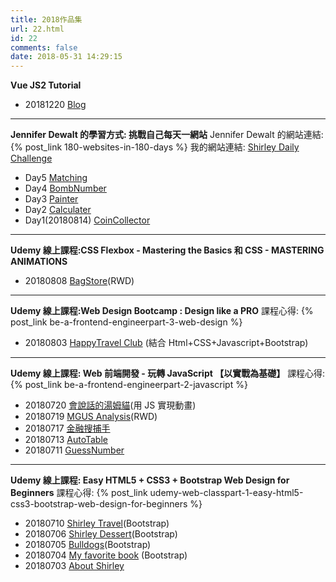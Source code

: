 ```yaml
---
title: 2018作品集
url: 22.html
id: 22
comments: false
date: 2018-05-31 14:29:15
---
```


**Vue JS2 Tutorial**

- 20181220 [Blog](https://github.com/HsinShan/Portfolio/tree/master/blog)

---

**Jennifer Dewalt 的學習方式: 挑戰自己每天一網站**
Jennifer Dewalt 的網站連結: {% post_link 180-websites-in-180-days %}
我的網站連結: [Shirley Daily Challenge](https://hsinshan.github.io/DailyChallenge/)

- Day5 [Matching](https://hsinshan.github.io/DailyChallenge/matching.html)
- Day4 [BombNumber](https://hsinshan.github.io/DailyChallenge/bombnumber.html)
- Day3 [Painter](https://hsinshan.github.io/DailyChallenge/painter.html)
- Day2 [Calculater](https://hsinshan.github.io/DailyChallenge/calculator.html)
- Day1(20180814) [CoinCollector](https://hsinshan.github.io/DailyChallenge/CoinCollector.html)

---

**Udemy 線上課程:CSS Flexbox - Mastering the Basics 和 CSS - MASTERING ANIMATIONS**

- 20180808 [BagStore](http://htmlpreview.github.io/?https://github.com/HsinShan/04CSS-Animation-Flexbox/blob/master/BagStore.html)(RWD)

---

**Udemy 線上課程:Web Design Bootcamp : Design like a PRO**
課程心得: {% post_link be-a-frontend-engineerpart-3-web-design %}

- 20180803 [HappyTravel Club](http://htmlpreview.github.io/?https://github.com/HsinShan/03DesignBootcamp/blob/master/travelclub.html) (結合 Html+CSS+Javascript+Bootstrap)

---

**Udemy 線上課程: Web 前端開發 - 玩轉 JavaScript 【以實戰為基礎】**
課程心得: {% post_link be-a-frontend-engineerpart-2-javascript %}

- 20180720 [會說話的湯姆貓](https://growingcrab.wordpress.com/2018/07/20/20180720-%e6%9c%83%e8%aa%aa%e8%a9%b1%e7%9a%84%e6%b9%af%e5%a7%86%e8%b2%93%e5%af%a6%e4%bd%9c/)(用 JS 實現動畫)
- 20180719 [MGUS Analysis](http://htmlpreview.github.io/?https://github.com/HsinShan/02Javascript/blob/master/MGUSanalysis.html)(RWD)
- 20180717 [金融搜捕手](http://htmlpreview.github.io/?https://github.com/HsinShan/02Javascript/blob/master/financialnews.html)
- 20180713 [AutoTable](http://htmlpreview.github.io/?https://github.com/HsinShan/02Javascript/blob/master/autoTable.html)
- 20180711 [GuessNumber](http://htmlpreview.github.io/?https://github.com/HsinShan/02Javascript/blob/master/guessNumber.html)

---

**Udemy 線上課程: Easy HTML5 + CSS3 + Bootstrap Web Design for Beginners**
課程心得: {% post_link udemy-web-classpart-1-easy-html5-css3-bootstrap-web-design-for-beginners %}

- 20180710 [Shirley Travel](http://htmlpreview.github.io/?https://github.com/HsinShan/01-HTML5-CSS3-Bootstrap/blob/master/travelindex.html)(Bootstrap)
- 20180706 [Shirley Dessert](http://htmlpreview.github.io/?https://github.com/HsinShan/01-HTML5-CSS3-Bootstrap/blob/master/Shirley's%20Dessert.html)(Bootstrap)
- 20180705 [Bulldogs](http://htmlpreview.github.io/?https://github.com/HsinShan/01-HTML5-CSS3-Bootstrap/blob/master/Bulldogs.html)(Bootstrap)
- 20180704 [My favorite book](http://htmlpreview.github.io/?https://github.com/HsinShan/01-HTML5-CSS3-Bootstrap/blob/master/My%20favorate%20book.html) (Bootstrap)
- 20180703 [About Shirley](http://htmlpreview.github.io/?https://github.com/HsinShan/01-HTML5-CSS3-Bootstrap/blob/master/About%20Shirley.html)
